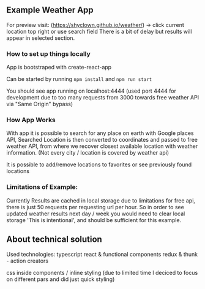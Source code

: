## Example Weather App

For preview visit: (https://shyclown.github.io/weather/) -> click current location top right or use search field
There is a bit of delay but results will appear in selected section.

### How to set up things locally

App is bootstraped with create-react-app 

Can be started by running 
`npm install` and `npm run start`

You should see app running on localhost:4444 
(used port 4444 for development due to too many requests from 3000 towards free weather API via "Same Origin" bypass)

### How App Works

With app it is possible to search for any place on earth with Google places API,
Searched Location is then converted to coordinates and passed to free weather API,
from where we recover closest available location with weather information. (Not every city / location is covered by weather api)

It is possible to add/remove locations to favorites or see previously found locations

### Limitations of Example: 
Currently Results are cached in local storage due to limitations for free api, 
there is just 50 requests per requesting url per hour.
So in order to see updated weather results next day / week you would need to clear local storage 'This is intentional', and should be sufficient for this example.

## About technical solution
 
Used technologies:
typescript
react & functional components 
redux & thunk - action creators

css inside components / inline styling (due to limited time I deciced to focus on different pars and did just quick styling)

